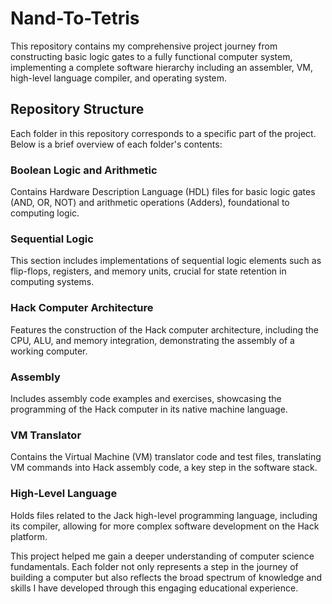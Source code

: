 # Nand-To-Tetris
This repository contains my comprehensive project journey from constructing basic logic gates to a fully functional computer system, implementing a complete software hierarchy including an assembler, VM, high-level language compiler, and operating system.

## Repository Structure
Each folder in this repository corresponds to a specific part of the project. Below is a brief overview of each folder's contents:

### Boolean Logic and Arithmetic
Contains Hardware Description Language (HDL) files for basic logic gates (AND, OR, NOT) and arithmetic operations (Adders), foundational to computing logic.

### Sequential Logic
This section includes implementations of sequential logic elements such as flip-flops, registers, and memory units, crucial for state retention in computing systems.

### Hack Computer Architecture
Features the construction of the Hack computer architecture, including the CPU, ALU, and memory integration, demonstrating the assembly of a working computer.

### Assembly
Includes assembly code examples and exercises, showcasing the programming of the Hack computer in its native machine language.

### VM Translator
Contains the Virtual Machine (VM) translator code and test files, translating VM commands into Hack assembly code, a key step in the software stack.

### High-Level Language
Holds files related to the Jack high-level programming language, including its compiler, allowing for more complex software development on the Hack platform.

This project helped me gain a deeper understanding of computer science fundamentals. Each folder not only represents a step in the journey of building a computer but also reflects the broad spectrum of knowledge and skills I have developed through this engaging educational experience.